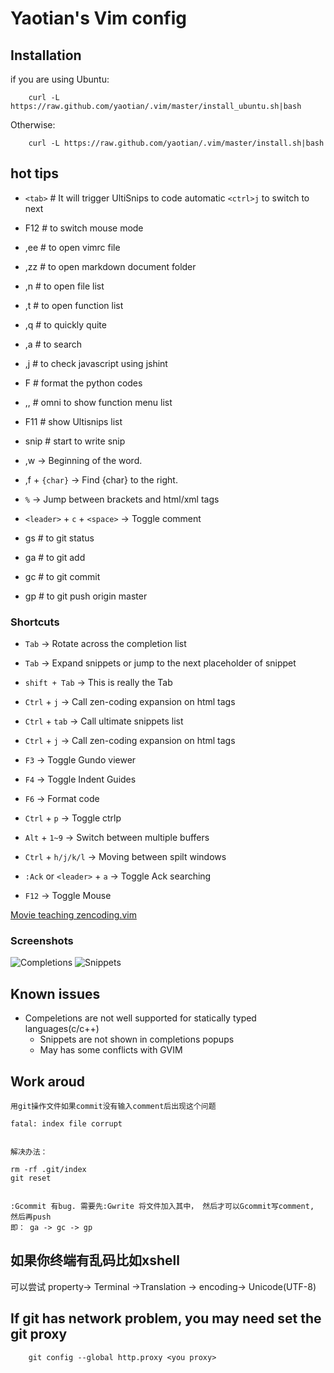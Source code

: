 Yaotian's Vim config
==================


## Installation

if you are using Ubuntu:

        curl -L https://raw.github.com/yaotian/.vim/master/install_ubuntu.sh|bash

Otherwise:

        curl -L https://raw.github.com/yaotian/.vim/master/install.sh|bash

## hot tips

* `<tab>` # It will trigger UltiSnips to code automatic  `<ctrl>j` to switch to next

* F12   # to switch mouse mode

* ,ee   # to open vimrc file
* ,zz   # to open markdown document folder
* ,n   # to open file list
* ,t   # to open function list
* ,q   # to quickly quite
* ,a   # to search
* ,j   # to check javascript using jshint
* F    # format the python codes

* ,,   # omni to show function menu list

* F11     # show Ultisnips list 
* snip     # start to write snip 


* ,w -> Beginning of the word.
* ,f + `{char}` -> Find {char} to the right.
* `%` -> Jump between brackets and html/xml tags

* `<leader>` + `c` + `<space>` -> Toggle comment

* gs  # to git status
* ga  # to git add
* gc  # to git commit
* gp  # to git push origin master


### Shortcuts

* `Tab`  -> Rotate across the completion list
* `Tab` -> Expand snippets or jump to the next placeholder of snippet
* `shift + Tab` -> This is really the Tab
* `Ctrl` + `j` -> Call zen-coding expansion on html tags
* `Ctrl` + `tab` -> Call ultimate snippets list
* `Ctrl` + `j` -> Call zen-coding expansion on html tags


* `F3` -> Toggle Gundo viewer
* `F4` -> Toggle Indent Guides 
* `F6` -> Format code

* `Ctrl` + `p` -> Toggle ctrlp
* `Alt` + `1~9` -> Switch between multiple buffers
* `Ctrl` + `h/j/k/l` -> Moving between spilt windows
* `:Ack` or `<leader>` + `a` -> Toggle Ack searching


* `F12` -> Toggle Mouse

[Movie teaching zencoding.vim](http://mattn.github.com/zencoding-vim/)

### Screenshots

![Completions](https://raw.github.com/yaotian/.vim/master/screenshots/completions.gif)
![Snippets](https://raw.github.com/yaotian/.vim/master/screenshots/snippets.gif)



## Known issues

* Compeletions are not well supported for statically typed languages(c/c++)
    * Snippets are not shown in completions popups
    * May has some conflicts with GVIM


## Work aroud
    用git操作文件如果commit没有输入comment后出现这个问题

    fatal: index file corrupt


    解决办法：

    rm -rf .git/index 
    git reset


    :Gcommit 有bug. 需要先:Gwrite 将文件加入其中， 然后才可以Gcommit写comment, 然后再push
    即： ga -> gc -> gp


## 如果你终端有乱码比如xshell


可以尝试 property-> Terminal ->Translation -> encoding-> Unicode(UTF-8)


## If git has network problem, you may need set the git proxy

        git config --global http.proxy <you proxy> 



